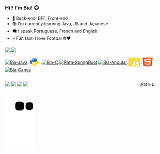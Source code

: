 ### Hi!! I'm Bia! 😊 


- 🔭 Back-end, BFF, Front-end 
- 📚 I’m currently learning  Java, JS and Japanese
- 🗨 I speak Portuguese, French and English
- ⚡ Fun fact: I love Footbal ⚽❤


<div>
  <a href="https://github.com/BiancaFr">
  <img height="180em" align ="center"  src="https://github-readme-stats.vercel.app/api?username=BiancaFr&show_icons=true&theme=radical&include_all_commits=true&count_private=true"/>
  <img height="166em" align ="center"  src="https://github-readme-stats.vercel.app/api/top-langs/?username=BiancaFr&layout=compact&theme=radical"/>
</div>
<div style="display: inline_block"><br>
  <img align="center" alt="Bia-Java" height="40" width="50" src="https://cdn.jsdelivr.net/gh/devicons/devicon/icons/java/java-original-wordmark.svg" >
  <img align="center" alt="Bia-Python" height="30" width="40" src="https://raw.githubusercontent.com/devicons/devicon/master/icons/python/python-original.svg">
  <img align="center" alt="Bia-C" height="30" width="40" src="https://cdn.jsdelivr.net/gh/devicons/devicon/icons/c/c-original.svg">
  <img align="center" alt="Rafa-SpringBoot" height="30" width="28" src="https://user-images.githubusercontent.com/33158051/103925017-e7673b80-50e4-11eb-9379-ceb82e3f382c.png">
  <img align="center" alt="Bia-Angular" height="30" width="40" src="https://cdn.jsdelivr.net/gh/devicons/devicon/icons/angularjs/angularjs-original.svg">
  <img align="center" alt="Bia-Js" height="30" width="40" src="https://raw.githubusercontent.com/devicons/devicon/master/icons/javascript/javascript-plain.svg">
  <img align="center" alt="Bia-HTML" height="30" width="40" src="https://raw.githubusercontent.com/devicons/devicon/master/icons/html5/html5-original.svg">
  <img align="center" alt="Bia-Canva" height="30" width="40" src="https://cdn.jsdelivr.net/gh/devicons/devicon/icons/canva/canva-original.svg"> 
  </div>
  
  ##
  
  <img align="right" alt="Rafa-pic" height="180" style="border-radius:50px;" src="https://lh3.googleusercontent.com/pw/AM-JKLVhySx1Zn8h-upi69-HinCUW0S69BS-uMAjZoYxeeHB2q1jwtq0FDqb1CoVJdOkRWBTuo0zaWMiqvrSNxXd9Kn0yyhliZICQzoDl80hN1BRwjWc-MO7JbmcCkeyXr-QPgOrot-uWfXtHMYoGO2cnPAK=s600-no?authuser=0">
   <div> 
</div>
  
  ##
  
  <div> 
  <a href="https://www.instagram.com/biancafrts/" target="_blank"><img src="https://img.shields.io/badge/-Instagram-%23E4405F?style=for-the-badge&logo=instagram&logoColor=white" target="_blank"></a>
  <a href="https://t.me/biafreitass" target="_blank"><img src="https://img.shields.io/badge/Telegram-2CA5E0?style=for-the-badge&logo=telegram&logoColor=white" target="_blank"></a>
  <a href = "mailto:bianca.frts@hotmail.com"><img src="https://img.shields.io/badge/-Gmail-%23333?style=for-the-badge&logo=gmail&logoColor=white" target="_blank"></a>
  <a href="https://www.linkedin.com/in/biafr/" target="_blank"><img src="https://img.shields.io/badge/-LinkedIn-%230077B5?style=for-the-badge&logo=linkedin&logoColor=white" target="_blank"></a> 
  
    
    
  ![Snake animation](https://github.com/rafaballerini/rafaballerini/blob/output/github-contribution-grid-snake.svg)
</div>
